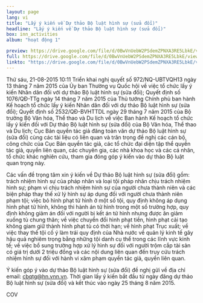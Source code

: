 ```yaml
---
layout: page
lang: vi
title: "Lấy ý kiến về Dự thảo Bộ luật hình sự (sửa đổi)"
headline: "Lấy ý kiến về Dự thảo Bộ luật hình sự (sửa đổi)"
box: inn_activities
album: "hoạt động 1"

preview: https://drive.google.com/file/d/0BwVnUebW2PSdemZPNXA3RE5LbkE/view?usp=sharing
full: https://drive.google.com/file/d/0BwVnUebW2PSdemZPNXA3RE5LbkE/view?usp=sharing
linkto: "https://drive.google.com/file/d/0BwVnUebW2PSdemZPNXA3RE5LbkE/view?usp=sharing"
---
```


Thứ sáu, 21-08-2015 10:11
Triển khai nghị quyết số 972/NQ-UBTVQH13 ngày 13 tháng 7 năm 2015 của Ủy ban Thường vụ Quốc hội về việc tổ chức lấy ý kiến Nhân dân đối với dự thảo Bộ luật hình sự (sửa đổi); Quyết định số 1076/QĐ-TTg ngày 14 tháng 7 năm 2015 của Thủ tướng Chính phủ ban hành Kế hoạch tổ chức lấy ý kiến Nhân dân đối với dự thảo Bộ luật hình sự (sửa đổi); Quyết định số 2532/QĐ-BVHTTDL ngày 29 tháng 7 năm 2015 của Bộ trưởng Bộ Văn hóa, Thể thao và Du lịch về việc Ban hành Kế hoạch tổ chức lấy ý kiến đối với Dự thảo Bộ luật hình sự (sửa đổi) của Bộ Văn hóa, Thể thao và Du lịch; Cục Bản quyền tác giả đăng toàn văn dự thảo Bộ luật hình sự (sửa đổi) cùng các tài liệu có liên quan và trân trọng đề nghị các cán bộ, công chức của Cục Bản quyền tác giả, các tổ chức đại diện tập thể quyền tác giả, quyền liên quan, các chuyên gia, các nhà khoa học và các cá nhân, tổ chức khác nghiên cứu, tham gia đóng góp ý kiến vào dự thảo Bộ luật quan trọng này.

Các vấn đề trọng tâm xin ý kiến về Dự thảo Bộ luật hình sự (sửa đổi) gồm: trách nhiệm hình sự của pháp nhân và loại tội pháp nhân chịu trách nhiệm hình sự; phạm vi chịu trách nhiệm hình sự của người chưa thành niên và các biện pháp thay thế xử lý hình sự áp dụng đối với người chưa thành niên phạm tội; việc bỏ hình phạt tử hình ở một số tội, quy định không áp dụng hình phạt tử hình, không thi hành án tử hình trong một số trường hợp, quy định không giảm án đối với người bị kết án tử hình nhưng được ân giảm xuống tù chung thân; về việc chuyển đổi hình phạt tiền, hình phạt cải tạo không giam giữ thành hình phạt tù có thời hạn; về hình phạt Trục xuất; về việc thay thế tội cố ý làm trái quy định của Nhà nước về quản lý kinh tế gây hậu quả nghiêm trọng bằng những tội danh cụ thể trong các lĩnh vực kinh tế; về việc bổ sung trường hợp xử lý hình sự đối với người trộm cắp tài sản có giá trị dưới 2 triệu đồng và các nội dung liên quan đến truy cứu trách nhiệm hình sự đối với hành vi xâm phạm quyền tác giả, quyền liên quan.

Ý kiến góp ý vào dự thảo Bộ luật hình sự (sửa đổi) đề nghị gửi về địa chỉ email: cbqtg@hn.vnn.vn. Thời gian lấy ý kiến bắt đầu từ ngày đăng dự thảo Bộ luật hình sự (sửa đổi) và kết thúc vào ngày 25 tháng 8 năm 2015.

COV
